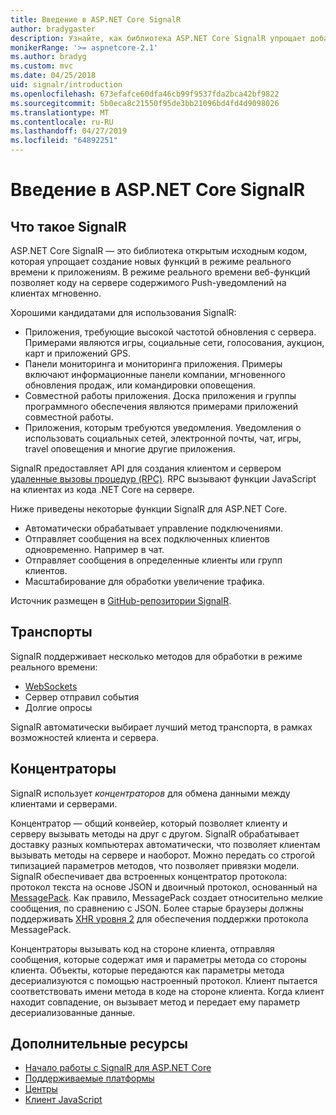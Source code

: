 ```yaml
---
title: Введение в ASP.NET Core SignalR
author: bradygaster
description: Узнайте, как библиотека ASP.NET Core SignalR упрощает добавление функциональности в режиме реального времени к приложениям.
monikerRange: '>= aspnetcore-2.1'
ms.author: bradyg
ms.custom: mvc
ms.date: 04/25/2018
uid: signalr/introduction
ms.openlocfilehash: 673efafce60dfa46cb99f9537fda2bca42bf9822
ms.sourcegitcommit: 5b0eca8c21550f95de3bb21096bd4fd4d9098026
ms.translationtype: MT
ms.contentlocale: ru-RU
ms.lasthandoff: 04/27/2019
ms.locfileid: "64892251"
---
```

# <a name="introduction-to-aspnet-core-signalr"></a>Введение в ASP.NET Core SignalR

## <a name="what-is-signalr"></a>Что такое SignalR

ASP.NET Core SignalR — это библиотека открытым исходным кодом, которая упрощает создание новых функций в режиме реального времени к приложениям. В режиме реального времени веб-функций позволяет коду на сервере содержимого Push-уведомлений на клиентах мгновенно.

Хорошими кандидатами для использования SignalR:

* Приложения, требующие высокой частотой обновления с сервера. Примерами являются игры, социальные сети, голосования, аукцион, карт и приложений GPS.
* Панели мониторинга и мониторинга приложения. Примеры включают информационные панели компании, мгновенного обновления продаж, или командировки оповещения.
* Совместной работы приложения. Доска приложения и группы программного обеспечения являются примерами приложений совместной работы.
* Приложения, которым требуются уведомления. Уведомления о использовать социальных сетей, электронной почты, чат, игры, travel оповещения и многие другие приложения.

SignalR предоставляет API для создания клиентом и сервером [удаленные вызовы процедур (RPC)](https://wikipedia.org/wiki/Remote_procedure_call). RPC вызывают функции JavaScript на клиентах из кода .NET Core на сервере.

Ниже приведены некоторые функции SignalR для ASP.NET Core.

* Автоматически обрабатывает управление подключениями.
* Отправляет сообщения на всех подключенных клиентов одновременно. Например в чат.
* Отправляет сообщения в определенные клиенты или групп клиентов.
* Масштабирование для обработки увеличение трафика.

Источник размещен в [GitHub-репозитории SignalR](https://github.com/aspnet/AspNetCore/tree/master/src/SignalR).

## <a name="transports"></a>Транспорты

SignalR поддерживает несколько методов для обработки в режиме реального времени:

* [WebSockets](https://tools.ietf.org/html/rfc7118)
* Сервер отправил события
* Долгие опросы

SignalR автоматически выбирает лучший метод транспорта, в рамках возможностей клиента и сервера.

## <a name="hubs"></a>Концентраторы

SignalR использует *концентраторов* для обмена данными между клиентами и серверами.

Концентратор — общий конвейер, который позволяет клиенту и серверу вызывать методы на друг с другом. SignalR обрабатывает доставку разных компьютерах автоматически, что позволяет клиентам вызывать методы на сервере и наоборот. Можно передать со строгой типизацией параметров методов, что позволяет привязки модели. SignalR обеспечивает два встроенных концентратор протокола: протокол текста на основе JSON и двоичный протокол, основанный на [MessagePack](https://msgpack.org/).  Как правило, MessagePack создает относительно мелкие сообщения, по сравнению с JSON. Более старые браузеры должны поддерживать [XHR уровня 2](https://caniuse.com/#feat=xhr2) для обеспечения поддержки протокола MessagePack.

Концентраторы вызывать код на стороне клиента, отправляя сообщения, которые содержат имя и параметры метода со стороны клиента. Объекты, которые передаются как параметры метода десериализуются с помощью настроенный протокол. Клиент пытается соответствовать имени метода в коде на стороне клиента. Когда клиент находит совпадение, он вызывает метод и передает ему параметр десериализованные данные.

## <a name="additional-resources"></a>Дополнительные ресурсы

* [Начало работы с SignalR для ASP.NET Core](xref:tutorials/signalr)
* [Поддерживаемые платформы](xref:signalr/supported-platforms)
* [Центры](xref:signalr/hubs)
* [Клиент JavaScript](xref:signalr/javascript-client)
